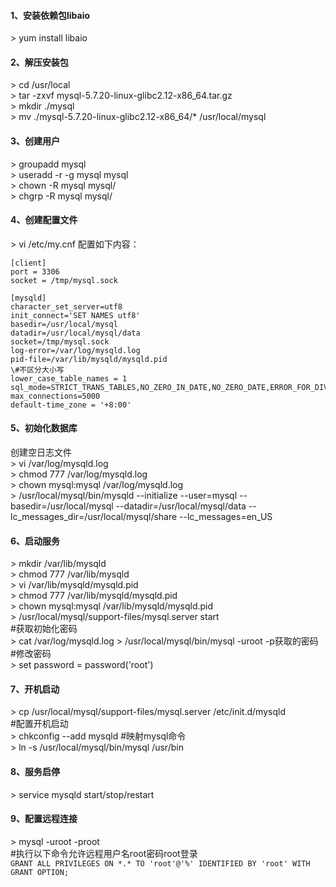 #### 1、安装依赖包libaio 
\> yum install libaio

#### 2、解压安装包
\> cd /usr/local  
\> tar -zxvf mysql-5.7.20-linux-glibc2.12-x86_64.tar.gz  
\> mkdir ./mysql  
\> mv ./mysql-5.7.20-linux-glibc2.12-x86_64/* /usr/local/mysql  

#### 3、创建用户
\> groupadd mysql  
\> useradd -r -g mysql mysql  
\> chown -R mysql mysql/  
\> chgrp -R mysql mysql/  

#### 4、创建配置文件
\> vi /etc/my.cnf 配置如下内容：  
```
[client]  
port = 3306  
socket = /tmp/mysql.sock  

[mysqld]  
character_set_server=utf8  
init_connect='SET NAMES utf8'  
basedir=/usr/local/mysql  
datadir=/usr/local/mysql/data  
socket=/tmp/mysql.sock  
log-error=/var/log/mysqld.log  
pid-file=/var/lib/mysqld/mysqld.pid  
\#不区分大小写  
lower_case_table_names = 1  
sql_mode=STRICT_TRANS_TABLES,NO_ZERO_IN_DATE,NO_ZERO_DATE,ERROR_FOR_DIVISION_BY_ZERO,NO_AUTO_CREATE_USER,NO_ENGINE_SUBSTITUTION  
max_connections=5000  
default-time_zone = '+8:00'   
```

#### 5、初始化数据库
创建空日志文件  
\> vi /var/log/mysqld.log  
\> chmod 777 /var/log/mysqld.log  
\> chown mysql:mysql /var/log/mysqld.log  
\> /usr/local/mysql/bin/mysqld --initialize --user=mysql --basedir=/usr/local/mysql --datadir=/usr/local/mysql/data --lc_messages_dir=/usr/local/mysql/share --lc_messages=en_US

#### 6、启动服务
\> mkdir /var/lib/mysqld  
\> chmod 777 /var/lib/mysqld  
\> vi /var/lib/mysqld/mysqld.pid  
\> chmod 777 /var/lib/mysqld/mysqld.pid  
\> chown mysql:mysql /var/lib/mysqld/mysqld.pid  
\> /usr/local/mysql/support-files/mysql.server start  
\#获取初始化密码  
\> cat /var/log/mysqld.log
\> /usr/local/mysql/bin/mysql -uroot -p获取的密码  
\#修改密码  
\> set password = password('root')

#### 7、开机启动
\> cp /usr/local/mysql/support-files/mysql.server /etc/init.d/mysqld  
\#配置开机启动  
\> chkconfig --add mysqld
\#映射mysql命令  
\> ln -s /usr/local/mysql/bin/mysql /usr/bin

#### 8、服务启停
\> service mysqld start/stop/restart

#### 9、配置远程连接
\> mysql -uroot -proot  
\#执行以下命令允许远程用户名root密码root登录  
`GRANT ALL PRIVILEGES ON *.* TO 'root'@'%' IDENTIFIED BY 'root' WITH GRANT OPTION;`
